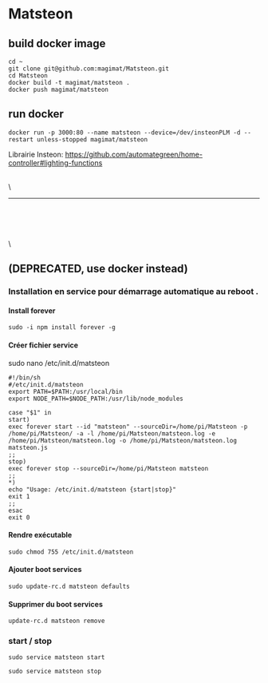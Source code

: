 # Matsteon


## build docker image

```		
cd ~
git clone git@github.com:magimat/Matsteon.git
cd Matsteon
docker build -t magimat/matsteon .
docker push magimat/matsteon
```

## run docker 

```
docker run -p 3000:80 --name matsteon --device=/dev/insteonPLM -d --restart unless-stopped magimat/matsteon
```




Librairie Insteon:  https://github.com/automategreen/home-controller#lighting-functions

\
\

***


\
\
\
\
\




## (DEPRECATED, use docker instead)

### Installation en service pour démarrage automatique au reboot . 


#### Install forever

```sudo -i npm install forever -g```


#### Créer fichier service

sudo nano /etc/init.d/matsteon 

```
#!/bin/sh
#/etc/init.d/matsteon
export PATH=$PATH:/usr/local/bin
export NODE_PATH=$NODE_PATH:/usr/lib/node_modules

case "$1" in
start)
exec forever start --id "matsteon" --sourceDir=/home/pi/Matsteon -p /home/pi/Matsteon/ -a -l /home/pi/Matsteon/matsteon.log -e /home/pi/Matsteon/matsteon.log -o /home/pi/Matsteon/matsteon.log matsteon.js
;;
stop)
exec forever stop --sourceDir=/home/pi/Matsteon matsteon
;;
*)
echo "Usage: /etc/init.d/matsteon {start|stop}"
exit 1
;;
esac
exit 0
```


#### Rendre exécutable

```sudo chmod 755 /etc/init.d/matsteon```


#### Ajouter boot services

```sudo update-rc.d matsteon defaults```


#### Supprimer du boot services

```update-rc.d matsteon remove```

### start / stop

```sudo service matsteon start```

```sudo service matsteon stop```

